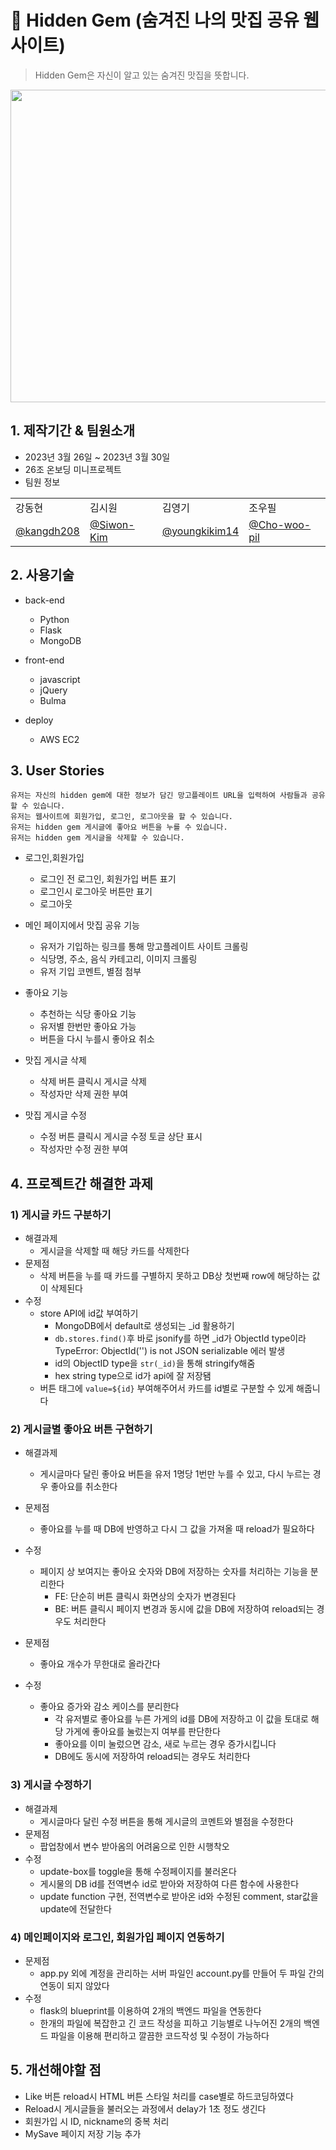 # :fork_and_knife: Hidden Gem (숨겨진 나의 맛집 공유 웹사이트)
> Hidden Gem은 자신이 알고 있는 숨겨진 맛집을 뜻합니다.

<img src="https://github.com/kangdh208/hiddengem/blob/master/26%EC%A1%B0-HiddenGem-compressed.gif" width="1000" height="500"/>


## 1. 제작기간 & 팀원소개
 - 2023년 3월 26일 ~ 2023년 3월 30일
 - 26조 온보딩 미니프로젝트
 - 팀원 정보
<table class="tg">
<tbody>
    <tr>
        <td>강동현</td>
        <td>김시원</td>
        <td>김영기</td>
        <td>조우필</td>
    </tr>
    <tr>
        <td><a href="https://github.com/kangdh208">@kangdh208</a></td>
        <td><a href="https://github.com/Siwon-Kim">@Siwon-Kim</a></td>
        <td><a href="https://github.com/youngkikim14">@youngkikim14</a></td>
        <td><a href="https://github.com/Cho-woo-pil">@Cho-woo-pil</a></td>
    </tr>
</tbody>
</table>


## 2. 사용기술
- back-end
  - Python
  - Flask
  - MongoDB

- front-end
  - javascript
  - jQuery
  - Bulma

- deploy
  - AWS EC2


## 3. User Stories
```
유저는 자신의 hidden gem에 대한 정보가 담긴 망고플레이트 URL을 입력하여 사람들과 공유할 수 있습니다.
유저는 웹사이트에 회원가입, 로그인, 로그아웃을 할 수 있습니다.
유저는 hidden gem 게시글에 좋아요 버튼을 누를 수 있습니다.
유저는 hidden gem 게시글을 삭제할 수 있습니다.
```
- 로그인,회원가입
  - 로그인 전 로그인, 회원가입 버튼 표기
  - 로그인시 로그아웃 버튼만 표기
  - 로그아웃

- 메인 페이지에서 맛집 공유 기능
  - 유저가 기입하는 링크를 통해 망고플레이트 사이트 크롤링
  - 식당명, 주소, 음식 카테고리, 이미지 크롤링
  - 유저 기입 코멘트, 별점 첨부

- 좋아요 기능
  - 추천하는 식당 좋아요 기능
  - 유저별 한번만 좋아요 가능
  - 버튼을 다시 누를시 좋아요 취소

- 맛집 게시글 삭제
  - 삭제 버튼 클릭시 게시글 삭제
  - 작성자만 삭제 권한 부여

- 맛집 게시글 수정
  - 수정 버튼 클릭시 게시글 수정 토글 상단 표시
  - 작성자만 수정 권한 부여


## 4. 프로젝트간 해결한 과제
### 1) 게시글 카드 구분하기
- 해결과제
  - 게시글을 삭제할 때 해당 카드를 삭제한다
- 문제점
  - 삭제 버튼을 누를 때 카드를 구별하지 못하고 DB상 첫번째 row에 해당하는 값이 삭제된다
- 수정
  - store API에 id값 부여하기
    - MongoDB에서 default로 생성되는 _id 활용하기
    - `db.stores.find()`후 바로 jsonify를 하면 _id가 ObjectId type이라 TypeError: ObjectId('') is not JSON serializable 에러 발생
    - id의 ObjectID  type을 `str(_id)`을 통해 stringify해줌
    - hex string type으로 id가 api에 잘 저장됌
  - 버튼 태그에 `value=${id}` 부여해주어서 카드를 id별로 구분할 수 있게 해줍니다
  
### 2) 게시글별 좋아요 버튼 구현하기
- 해결과제
  - 게시글마다 달린 좋아요 버튼을 유저 1명당 1번만 누를 수 있고, 다시 누르는 경우 좋아요를 취소한다
- 문제점
  - 좋아요를 누를 때 DB에 반영하고 다시 그 값을 가져올 때 reload가 필요하다
- 수정
  - 페이지 상 보여지는 좋아요 숫자와 DB에 저장하는 숫자를 처리하는 기능을 분리한다
    - FE: 단순히 버튼 클릭시 화면상의 숫자가 변경된다
    - BE: 버튼 클릭시 페이지 변경과 동시에 값을 DB에 저장하여 reload되는 경우도 처리한다
    
- 문제점
  - 좋아요 개수가 무한대로 올라간다
- 수정
  - 좋아요 증가와 감소 케이스를 분리한다
    - 각 유저별로 좋아요를 누른 가게의 id를 DB에 저장하고 이 값을 토대로 해당 가게에 좋아요를 눌렀는지 여부를 판단한다
    - 좋아요를 이미 눌렀으면 감소, 새로 누르는 경우 증가시킵니다
    - DB에도 동시에 저장하여 reload되는 경우도 처리한다
    
 ### 3) 게시글 수정하기 
- 해결과제
  - 게시글마다 달린 수정 버튼을 통해 게시글의 코멘트와 별점을 수정한다
- 문제점
  - 팝업창에서 변수 받아옴의 어려움으로 인한 시행착오
- 수정
  - update-box를 toggle을 통해 수정페이지를 불러온다
  - 게시물의 DB id를 전역변수 id로 받아와 저장하여 다른 함수에 사용한다
  - update function 구현, 전역변수로 받아온 id와 수정된 comment, star값을 update에 전달한다


 ### 4) 메인페이지와 로그인, 회원가입 페이지 연동하기
- 문제점
  - app.py 외에 계정을 관리하는 서버 파일인 account.py를 만들어 두 파일 간의 연동이 되지 않았다
- 수정
  - flask의 blueprint를 이용하여 2개의 백엔드 파일을 연동한다
  - 한개의 파일에 복잡한고 긴 코드 작성을 피하고 기능별로 나누어진 2개의 백엔드 파일을 이용해 편리하고 깔끔한 코드작성 및 수정이 가능하다
        
## 5. 개선해야할 점
- Like 버튼 reload시 HTML 버튼 스타일 처리를 case별로 하드코딩하였다
- Reload시 게시글들을 불러오는 과정에서 delay가 1초 정도 생긴다
- 회원가입 시 ID, nickname의 중복 처리
- MySave 페이지 저장 기능 추가
